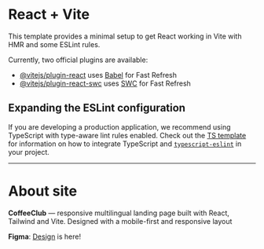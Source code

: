 # React + Vite

This template provides a minimal setup to get React working in Vite with HMR and some ESLint rules.

Currently, two official plugins are available:

- [@vitejs/plugin-react](https://github.com/vitejs/vite-plugin-react/blob/main/packages/plugin-react) uses [Babel](https://babeljs.io/) for Fast Refresh
- [@vitejs/plugin-react-swc](https://github.com/vitejs/vite-plugin-react/blob/main/packages/plugin-react-swc) uses [SWC](https://swc.rs/) for Fast Refresh

## Expanding the ESLint configuration

If you are developing a production application, we recommend using TypeScript with type-aware lint rules enabled. Check out the [TS template](https://github.com/vitejs/vite/tree/main/packages/create-vite/template-react-ts) for information on how to integrate TypeScript and [`typescript-eslint`](https://typescript-eslint.io) in your project.

---
# About site
**CoffeeClub** — responsive multilingual landing page built with React, Tailwind and Vite. Designed with a mobile-first and responsive layout

**Figma**:
[Design](https://www.figma.com/design/MHeWNdsKXCUhOZcHR8EPmu/Coffee-Club?node-id=0-1&t=nTenWACJLWw9gzXI-1) is here!
